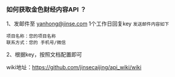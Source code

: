 ### 如何获取金色财经内容API ？

1、发邮件至 yanhong@jinse.com 1个工作日回复key
`发送邮件内容如下`
```
项目名称：您的项目名称
联系方式：您的 手机号/微信
```
2、根据key，按照文档配置即可



wiki地址：https://github.com/jinsecaijing/api_wiki/wiki
